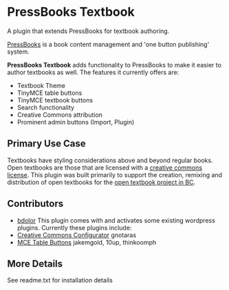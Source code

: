 PressBooks Textbook
===================

A plugin that extends PressBooks for textbook authoring.

[PressBooks](https://github.com/pressbooks/pressbooks) is a book content management and 'one button publishing' system.

**PressBooks Textbook** adds functionality to PressBooks to make it easier to author textbooks as well. The features it currently offers are: 
* Textbook Theme
* TinyMCE table buttons
* TinyMCE textbook buttons 
* Search functionality
* Creative Commons attribution
* Prominent admin buttons (Import, Plugin)

Primary Use Case
------------
Textbooks have styling considerations above and beyond regular books. Open textbooks are those that are licensed with a [creative commons license](http://creativecommons.org).
This plugin was built primarily to support the creation, remixing and distribution of open textbooks for the [open textbook project in BC](http://open.bccampus.ca/about-2/).

Contributors
------------
* [bdolor](https://github.com/bdolor) 
This plugin comes with and activates some existing wordpress plugins. Currently these plugins include:
* [Creative Commons Configurator](https://github.com/gnotaras/wordpress-creative-commons-configurator) gnotaras 
* [MCE Table Buttons](https://github.com/wp-plugins/mce-table-buttons) jakemgold, 10up, thinkoomph 

More Details
------------

See readme.txt for installation details